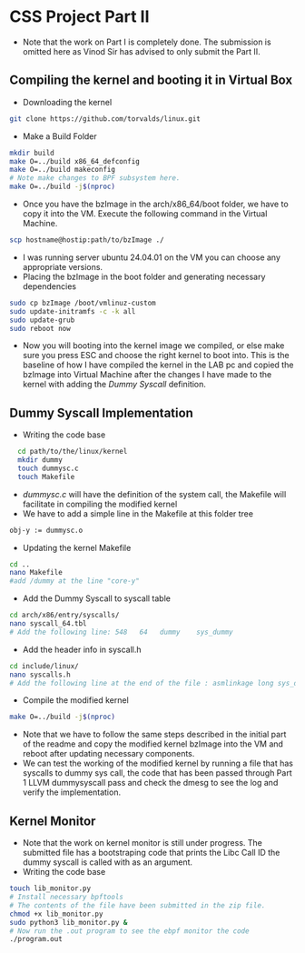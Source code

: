 # CSS Project Part II
- Note that the work on Part I is completely done. The submission is omitted here as Vinod Sir has advised to only submit the Part II.
## Compiling the kernel and booting it in Virtual Box
 - Downloading the kernel
 ```bash
 git clone https://github.com/torvalds/linux.git
 ```
 - Make a Build Folder
 ```bash
 mkdir build
 make O=../build x86_64_defconfig
 make O=../build makeconfig
 # Note make changes to BPF subsystem here.
 make O=../build -j$(nproc)
 ```
 - Once you have the bzImage in the arch/x86_64/boot folder, we have to copy it into the VM. Execute the following command in the Virtual Machine.
 ```bash
 scp hostname@hostip:path/to/bzImage ./
 ```
 - I was running server ubuntu 24.04.01 on the VM you can choose any appropriate versions.
 - Placing the bzImage in the boot folder and generating necessary dependencies
 ```bash
 sudo cp bzImage /boot/vmlinuz-custom
 sudo update-initramfs -c -k all
 sudo update-grub
 sudo reboot now
 ```
 - Now you will booting into the kernel image we compiled, or else make sure you press ESC and choose the right kernel to boot into. This is the baseline of how I have compiled the kernel in the LAB pc and copied the bzImage into Virtual Machine after the changes I have made to the kernel with adding the *Dummy Syscall* definition.

## Dummy Syscall Implementation

- Writing the code base
```bash
  cd path/to/the/linux/kernel
  mkdir dummy
  touch dummysc.c
  touch Makefile
```
- *dummysc.c* will have the definition of the system call, the Makefile will facilitate in compiling the modified kernel
- We have to add a simple line in the Makefile at this folder tree
```bash 
obj-y := dummysc.o
```
- Updating the kernel Makefile
```bash
cd ..
nano Makefile
#add /dummy at the line "core-y"
```
- Add the Dummy Syscall to syscall table
```bash
cd arch/x86/entry/syscalls/
nano syscall_64.tbl
# Add the following line: 548   64   dummy    sys_dummy
```
- Add the header info in syscall.h 
```bash
cd include/linux/
nano syscalls.h
# Add the following line at the end of the file : asmlinkage long sys_dummy(int arg)
```
- Compile the modified kernel
```bash
make O=../build -j$(nproc)
```
- Note that we have to follow the same steps described in the initial part of the readme and copy the modified kernel bzImage into the VM and reboot after updating necessary components.
- We can test the working of the modified kernel by running a file that has syscalls to dummy sys call, the code that has been passed through Part 1 LLVM dummysyscall pass and check the dmesg to see the log and verify the implementation.



## Kernel Monitor

- Note that the work on kernel monitor is still under progress. The submitted file has a bootstraping code that prints the Libc Call ID the dummy syscall is called with as an argument.
- Writing the code base
```bash
touch lib_monitor.py
# Install necessary bpftools
# The contents of the file have been submitted in the zip file.
chmod +x lib_monitor.py
sudo python3 lib_monitor.py &
# Now run the .out program to see the ebpf monitor the code
./program.out
```
